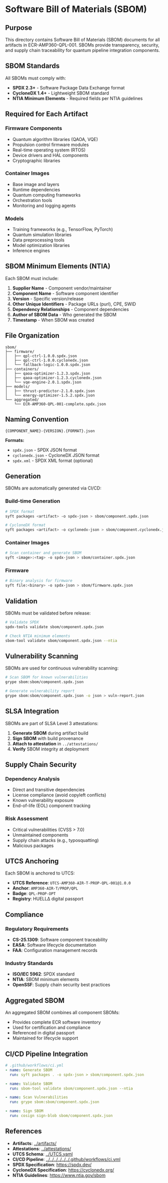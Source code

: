 # Software Bill of Materials (SBOM)

## Purpose

This directory contains Software Bill of Materials (SBOM) documents for all artifacts in ECR-AMP360-QPL-001. SBOMs provide transparency, security, and supply chain traceability for quantum pipeline integration components.

## SBOM Standards

All SBOMs must comply with:

- **SPDX 2.3+** - Software Package Data Exchange format
- **CycloneDX 1.4+** - Lightweight SBOM standard
- **NTIA Minimum Elements** - Required fields per NTIA guidelines

## Required for Each Artifact

### Firmware Components
- Quantum algorithm libraries (QAOA, VQE)
- Propulsion control firmware modules
- Real-time operating system (RTOS)
- Device drivers and HAL components
- Cryptographic libraries

### Container Images
- Base image and layers
- Runtime dependencies
- Quantum computing frameworks
- Orchestration tools
- Monitoring and logging agents

### Models
- Training frameworks (e.g., TensorFlow, PyTorch)
- Quantum simulation libraries
- Data preprocessing tools
- Model optimization libraries
- Inference engines

## SBOM Minimum Elements (NTIA)

Each SBOM must include:

1. **Supplier Name** - Component vendor/maintainer
2. **Component Name** - Software component identifier
3. **Version** - Specific version/release
4. **Other Unique Identifiers** - Package URLs (purl), CPE, SWID
5. **Dependency Relationships** - Component dependencies
6. **Author of SBOM Data** - Who generated the SBOM
7. **Timestamp** - When SBOM was created

## File Organization

```
sbom/
├── firmware/
│   ├── qpl-ctrl-1.0.0.spdx.json
│   ├── qpl-ctrl-1.0.0.cyclonedx.json
│   └── fallback-logic-1.0.0.spdx.json
├── containers/
│   ├── qaoa-optimizer-1.2.3.spdx.json
│   ├── qaoa-optimizer-1.2.3.cyclonedx.json
│   └── vqe-engine-2.0.1.spdx.json
├── models/
│   ├── thrust-predictor-2.1.0.spdx.json
│   └── energy-optimizer-1.5.2.spdx.json
└── aggregated/
    └── ECR-AMP360-QPL-001-complete.spdx.json
```

## Naming Convention

```
{COMPONENT_NAME}-{VERSION}.{FORMAT}.json
```

**Formats:**
- `spdx.json` - SPDX JSON format
- `cyclonedx.json` - CycloneDX JSON format
- `spdx.xml` - SPDX XML format (optional)

## Generation

SBOMs are automatically generated via CI/CD:

### Build-time Generation
```bash
# SPDX format
syft packages <artifact> -o spdx-json > sbom/component.spdx.json

# CycloneDX format
syft packages <artifact> -o cyclonedx-json > sbom/component.cyclonedx.json
```

### Container Images
```bash
# Scan container and generate SBOM
syft <image>:<tag> -o spdx-json > sbom/container.spdx.json
```

### Firmware
```bash
# Binary analysis for firmware
syft file:<binary> -o spdx-json > sbom/firmware.spdx.json
```

## Validation

SBOMs must be validated before release:

```bash
# Validate SPDX
spdx-tools validate sbom/component.spdx.json

# Check NTIA minimum elements
sbom-tool validate sbom/component.spdx.json --ntia
```

## Vulnerability Scanning

SBOMs are used for continuous vulnerability scanning:

```bash
# Scan SBOM for known vulnerabilities
grype sbom:sbom/component.spdx.json

# Generate vulnerability report
grype sbom:sbom/component.spdx.json -o json > vuln-report.json
```

## SLSA Integration

SBOMs are part of SLSA Level 3 attestations:

1. **Generate SBOM** during artifact build
2. **Sign SBOM** with build provenance
3. **Attach to attestation** in `../attestations/`
4. **Verify** SBOM integrity at deployment

## Supply Chain Security

### Dependency Analysis
- Direct and transitive dependencies
- License compliance (avoid copyleft conflicts)
- Known vulnerability exposure
- End-of-life (EOL) component tracking

### Risk Assessment
- Critical vulnerabilities (CVSS > 7.0)
- Unmaintained components
- Supply chain attacks (e.g., typosquatting)
- Malicious packages

## UTCS Anchoring

Each SBOM is anchored to UTCS:
- **UTCS Reference**: `UTCS-AMP360-AIR-T-PROP-QPL-001@1.0.0`
- **Anchor**: `AMP360-AIR-T/PROP/QPL`
- **Badge**: `QPL-PROP-OPT`
- **Registry**: HUELLΔ digital passport

## Compliance

### Regulatory Requirements
- **CS-25.1309**: Software component traceability
- **EASA**: Software lifecycle documentation
- **FAA**: Configuration management records

### Industry Standards
- **ISO/IEC 5962**: SPDX standard
- **NTIA**: SBOM minimum elements
- **OpenSSF**: Supply chain security best practices

## Aggregated SBOM

An aggregated SBOM combines all component SBOMs:
- Provides complete ECR software inventory
- Used for certification and compliance
- Referenced in digital passport
- Maintained for lifecycle support

## CI/CD Pipeline Integration

```yaml
# .github/workflows/ci.yml
- name: Generate SBOM
  run: syft packages . -o spdx-json > sbom/component.spdx.json

- name: Validate SBOM
  run: sbom-tool validate sbom/component.spdx.json --ntia

- name: Scan Vulnerabilities
  run: grype sbom:sbom/component.spdx.json

- name: Sign SBOM
  run: cosign sign-blob sbom/component.spdx.json
```

## References

- **Artifacts**: [../artifacts/](../artifacts/)
- **Attestations**: [../attestations/](../attestations/)
- **UTCS Schema**: [../UTCS.yaml](../UTCS.yaml)
- **CI/CD Pipeline**: [../../../../../../.github/workflows/ci.yml](../../../../../../.github/workflows/ci.yml)
- **SPDX Specification**: https://spdx.dev/
- **CycloneDX Specification**: https://cyclonedx.org/
- **NTIA Guidelines**: https://www.ntia.gov/sbom
